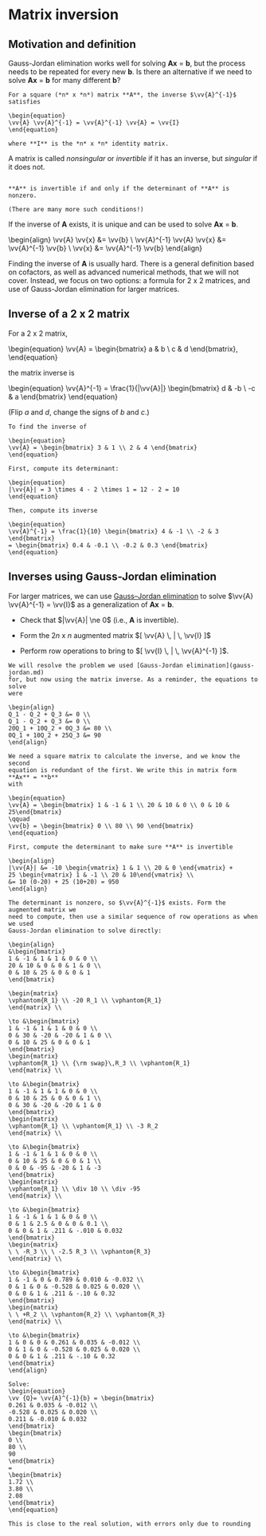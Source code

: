 # Matrix inversion

## Motivation and definition

Gauss-Jordan elimination works well for solving  **Ax** = **b**, but the process
needs to be repeated for every new **b**. Is there an alternative if we need to
solve **Ax** = **b** for many different **b**?

```{topic} Matrix inverse
For a square (*n* x *n*) matrix **A**, the inverse $\vv{A}^{-1}$ satisfies

\begin{equation}
\vv{A} \vv{A}^{-1} = \vv{A}^{-1} \vv{A} = \vv{I}
\end{equation}

where **I** is the *n* x *n* identity matrix.
```

A matrix is called *nonsingular* or *invertible* if it has an inverse, but
*singular* if it does not.

```{topic} Invertible matrix theorem

**A** is invertible if and only if the determinant of **A** is nonzero.

(There are many more such conditions!)
```

If the inverse of **A** exists, it is unique and can be used to
solve **Ax** = **b**.

\begin{align}
\vv{A} \vv{x} &= \vv{b} \\
\vv{A}^{-1} \vv{A} \vv{x} &= \vv{A}^{-1} \vv{b} \\
\vv{x} &= \vv{A}^{-1} \vv{b}
\end{align}

Finding the inverse of **A** is usually hard. There is a general definition
based on cofactors, as well as advanced numerical methods, that we will not
cover. Instead, we focus on two options: a formula for 2 x 2 matrices, and
use of Gauss-Jordan elimination for larger matrices.

## Inverse of a 2 x 2 matrix

For a 2 x 2 matrix,

\begin{equation}
\vv{A} = \begin{bmatrix} a & b \\ c & d \end{bmatrix},
\end{equation}

the matrix inverse is

\begin{equation}
\vv{A}^{-1} = \frac{1}{|\vv{A}|} \begin{bmatrix} d & -b \\ -c & a \end{bmatrix}
\end{equation}

(Flip *a* and *d*, change the signs of *b* and *c*.)

```{example} 2 x 2 inverse
To find the inverse of

\begin{equation}
\vv{A} = \begin{bmatrix} 3 & 1 \\ 2 & 4 \end{bmatrix}
\end{equation}

First, compute its determinant:

\begin{equation}
|\vv{A}| = 3 \times 4 - 2 \times 1 = 12 - 2 = 10
\end{equation}

Then, compute its inverse

\begin{equation}
\vv{A}^{-1} = \frac{1}{10} \begin{bmatrix} 4 & -1 \\ -2 & 3 \end{bmatrix}
= \begin{bmatrix} 0.4 & -0.1 \\ -0.2 & 0.3 \end{bmatrix}
\end{equation}
```

## Inverses using Gauss-Jordan elimination

For larger matrices, we can use [Gauss–Jordan elimination](gauss-jordan.md) to
solve $\vv{A} \vv{A}^{-1} = \vv{I}$ as a generalization of **Ax** = **b**.

- Check that $|\vv{A}| \ne 0$ (i.e., **A** is invertible).

- Form the 2*n* x *n* augmented matrix $[ \vv{A} \, | \, \vv{I} ]$

- Perform row operations to bring to $[ \vv{I} \, | \, \vv{A}^{-1} ]$.

```{example} Pump circuit
We will resolve the problem we used [Gauss-Jordan elimination](gauss-jordan.md)
for, but now using the matrix inverse. As a reminder, the equations to solve
were

\begin{align}
Q_1 - Q_2 + Q_3 &= 0 \\
Q_1 - Q_2 + Q_3 &= 0 \\
20Q_1 + 10Q_2 + 0Q_3 &= 80 \\
0Q_1 + 10Q_2 + 25Q_3 &= 90
\end{align}

We need a square matrix to calculate the inverse, and we know the second
equation is redundant of the first. We write this in matrix form **Ax** = **b**
with

\begin{equation}
\vv{A} = \begin{bmatrix} 1 & -1 & 1 \\ 20 & 10 & 0 \\ 0 & 10 & 25\end{bmatrix}
\qquad
\vv{b} = \begin{bmatrix} 0 \\ 80 \\ 90 \end{bmatrix}
\end{equation}

First, compute the determinant to make sure **A** is invertible

\begin{align}
|\vv{A}| &= -10 \begin{vmatrix} 1 & 1 \\ 20 & 0 \end{vmatrix} +
25 \begin{vmatrix} 1 & -1 \\ 20 & 10\end{vmatrix} \\
&= 10 (0-20) + 25 (10+20) = 950
\end{align}

The determinant is nonzero, so $\vv{A}^{-1}$ exists. Form the augmented matrix we
need to compute, then use a similar sequence of row operations as when we used
Gauss-Jordan elimination to solve directly:

\begin{align}
&\begin{bmatrix}
1 & -1 & 1 & 1 & 0 & 0 \\
20 & 10 & 0 & 0 & 1 & 0 \\
0 & 10 & 25 & 0 & 0 & 1
\end{bmatrix}

\begin{matrix}
\vphantom{R_1} \\ -20 R_1 \\ \vphantom{R_1}
\end{matrix} \\

\to &\begin{bmatrix}
1 & -1 & 1 & 1 & 0 & 0 \\
0 & 30 & -20 & -20 & 1 & 0 \\
0 & 10 & 25 & 0 & 0 & 1
\end{bmatrix}
\begin{matrix}
\vphantom{R_1} \\ {\rm swap}\,R_3 \\ \vphantom{R_1}
\end{matrix} \\

\to &\begin{bmatrix}
1 & -1 & 1 & 1 & 0 & 0 \\
0 & 10 & 25 & 0 & 0 & 1 \\
0 & 30 & -20 & -20 & 1 & 0
\end{bmatrix}
\begin{matrix}
\vphantom{R_1} \\ \vphantom{R_1} \\ -3 R_2
\end{matrix} \\

\to &\begin{bmatrix}
1 & -1 & 1 & 1 & 0 & 0 \\
0 & 10 & 25 & 0 & 0 & 1 \\
0 & 0 & -95 & -20 & 1 & -3
\end{bmatrix}
\begin{matrix}
\vphantom{R_1} \\ \div 10 \\ \div -95
\end{matrix} \\

\to &\begin{bmatrix}
1 & -1 & 1 & 1 & 0 & 0 \\
0 & 1 & 2.5 & 0 & 0 & 0.1 \\
0 & 0 & 1 & .211 & -.010 & 0.032 
\end{bmatrix}
\begin{matrix}
\ \ -R_3 \\ \ -2.5 R_3 \\ \vphantom{R_3}
\end{matrix} \\

\to &\begin{bmatrix}
1 & -1 & 0 & 0.789 & 0.010 & -0.032 \\
0 & 1 & 0 & -0.528 & 0.025 & 0.020 \\
0 & 0 & 1 & .211 & -.10 & 0.32 
\end{bmatrix}
\begin{matrix}
\ \ +R_2 \\ \vphantom{R_2} \\ \vphantom{R_3}
\end{matrix} \\

\to &\begin{bmatrix}
1 & 0 & 0 & 0.261 & 0.035 & -0.012 \\
0 & 1 & 0 & -0.528 & 0.025 & 0.020 \\
0 & 0 & 1 & .211 & -.10 & 0.32 
\end{bmatrix}
\end{align}

Solve: 
\begin{equation}
\vv {Q}= \vv{A}^{-1}{b} = \begin{bmatrix} 
0.261 & 0.035 & -0.012 \\
-0.528 & 0.025 & 0.020 \\
0.211 & -0.010 & 0.032 
\end{bmatrix}
\begin{bmatrix}
0 \\
80 \\
90 
\end{bmatrix}
=
\begin{bmatrix}
1.72 \\
3.80 \\
2.08 
\end{bmatrix}
\end{equation}

This is close to the real solution, with errors only due to rounding
